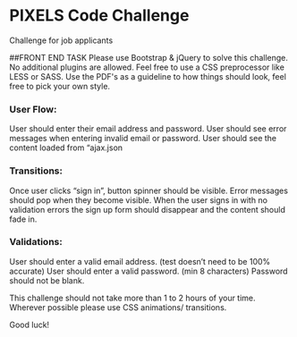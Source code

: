 # PIXELS Code Challenge
Challenge for job applicants

##FRONT END TASK
Please use Bootstrap & jQuery to solve this challenge. No additional plugins are allowed.
Feel free to use a CSS preprocessor like LESS or SASS.
Use the PDF's as a guideline to how things should look, feel free to pick your own style.

### User Flow:
User should enter their email address and password.
User should see error messages when entering invalid email or password.
User should see the content loaded from “ajax.json

### Transitions:
Once user clicks “sign in”, button spinner should be visible.
Error messages should pop when they become visible.
When the user signs in with no validation errors the sign up form should disappear and the content should fade in.

### Validations:
User should enter a valid email address. (test doesn’t need to be 100% accurate)
User should enter a valid password. (min 8 characters)
Password should not be blank.

This challenge should not take more than 1 to 2 hours of your time.
Wherever possible please use CSS animations/ transitions.

Good luck!
